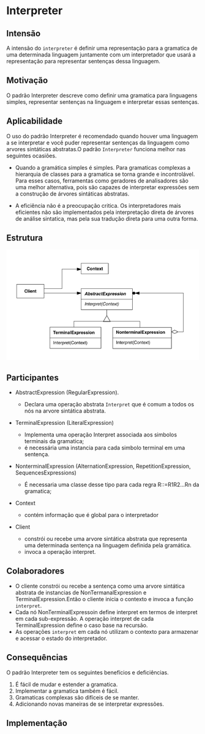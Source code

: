 # Interpreter

## Intensão

A intensão do `interpreter` é definir uma representação para a gramatica de uma determinada linguagem
juntamente com um interpretador que usará a representação para representar sentenças dessa linguagem.

## Motivação

O padrão Interpreter descreve como definir uma gramatica para linguagens simples, representar sentenças na linguagem e interpretar essas sentenças. 

## Aplicabilidade

O uso do padrão Interpreter é recomendado quando houver uma linguagem a se interpretar e você puder representar sentenças da linguagem como arvores sintáticas abstratas.O padrão `Interpreter` funciona melhor nas seguintes ocasiões.

- Quando a gramática simples é simples.
    Para gramaticas complexas a hierarquia de classes para a gramatica se torna grande e incontrolável. Para esses casos, ferramentas como geradores de analisadores são uma melhor alternativa, pois são capazes de interpretar expressões sem a construção de árvores sintáticas abstratas.

- A eficiência não é a preocupação critica. Os interpretadores mais eficientes não são implementados pela interpretação direta de árvores de análise sintatica, mas pela sua tradução direta para uma outra forma.

## Estrutura

![Estrutura](/images/estrutura.png)

## Participantes

- AbstractExpression (RegularExpression).
    - Declara uma operação abstrata `Interpret` que é comum a todos os nós na arvore sintática abstrata.

- TerminalExpression (LiteralExpression)
    - Implementa uma operação Interpret associada aos simbolos terminais da gramatica;
    - é necessária uma instancia para cada simbolo terminal em uma sentença.
- NonterminalExpression (AlternationExpression, RepetitionExpression, SequencesExpressions)
    - É necessaria uma classe desse tipo para cada regra R::=R1R2...Rn da gramatica;
- Context
    - contém informação que é global para o interpretador
- Client 
    - constrói ou recebe uma arvore sintática abstrata que representa uma determinada sentença na linguagem definida pela gramática.
    - invoca a operação interpret.

## Colaboradores

 - O cliente constrói ou recebe a sentença como uma arvore sintática abstrata de instancias de NonTermanalExpression e TerminalExpression.Então o cliente inicia o contexto e invoca a função ``interpret``.
 - Cada nó NonTerminalExpressoin define interpret em termos de interpret em cada sub-expressão. A operação interpret de cada TerminalExpression define o caso base na recursão.
 - As operações ``interpret`` em cada nó utilizam o contexto para armazenar e acessar o estado do interpretador.

## Consequências

O padrão Interpreter tem os seguintes benefícios e deficiências.

1. É fácil de mudar e estender a gramatica.
2. Implementar a gramatica também é fácil.
3. Gramaticas complexas são difíceis de se manter.
4. Adicionando novas maneiras de se interpretar expressões.

## Implementação




